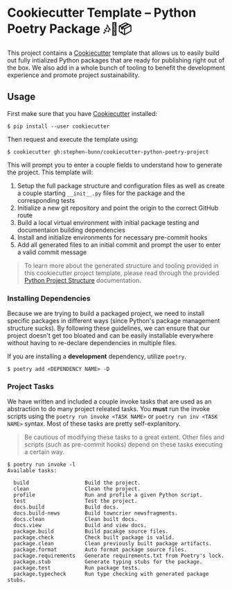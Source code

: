 # Cookiecutter Template – Python Poetry Package 🎶🐍📦

This project contains a [Cookiecutter](https://cookiecutter.readthedocs.io/en/latest/) template that allows us to easily build out fully intialized Python packages that are ready for publishing right out of the box. We also add in a whole bunch of tooling to benefit the development experience and promote project sustainability.

## Usage

First make sure that you have [Cookiecutter](https://cookiecutter.readthedocs.io/en/latest/) installed:

```console
$ pip install --user cookiecutter
```

Then request and execute the template using:

```console
$ cookiecutter gh:stephen-bunn/cookiecutter-python-poetry-project
```

This will prompt you to enter a couple fields to understand how to generate the project.
This template will:

1. Setup the full package structure and configuration files as well as create a couple starting `__init__.py` files for the package and the corresponding tests
2. Initialize a new git repository and point the origin to the correct GitHub route
3. Build a local virtual environment with initial package testing and documentaion building dependencies
4. Install and initialize environments for necessary pre-commit hooks
5. Add all generated files to an initial commit and prompt the user to enter a valid commit message

> To learn more about the generated structure and tooling provided in this cookiecutter project template, please read through the provided [Python Project Structure](./STRUCTURE.md) documentation.

### Installing Dependencies

Because we are trying to build a packaged project, we need to install specific packages in different ways (since Python's package management structure sucks).
By following these guidelines, we can ensure that our project doesn't get too bloated and can be easily installable everywhere without having to re-declare dependencies in multiple files.

If you are installing a **development** dependency, utilize `poetry`.

```console
$ poetry add <DEPENDENCY NAME> -D
```

### Project Tasks

We have written and included a couple invoke tasks that are used as an abstraction to do many project releated tasks.
You **must** run the invoke scripts using the `poetry run invoke <TASK NAME>` or `poetry run inv <TASK NAME>` syntax.
Most of these tasks are pretty self-explanitory.

> Be cautious of modifying these tasks to a great extent. Other files and scripts (such as pre-commit hooks) depend on these tasks executing a certain way.

```console
$ poetry run invoke -l
Available tasks:

  build                  Build the project.
  clean                  Clean the project.
  profile                Run and profile a given Python script.
  test                   Test the project.
  docs.build             Build docs.
  docs.build-news        Build towncrier newsfragments.
  docs.clean             Clean built docs.
  docs.view              Build and view docs.
  package.build          Build pacakge source files.
  package.check          Check built package is valid.
  package.clean          Clean previously built package artifacts.
  package.format         Auto format package source files.
  package.requirements   Generate requirements.txt from Poetry's lock.
  package.stub           Generate typing stubs for the package.
  package.test           Run package tests.
  package.typecheck      Run type checking with generated package stubs.
```
